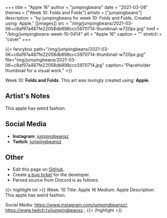 +++
title =       "Apple 16"
author =      "jumpingbeans"
date =        "2021-03-08"
themes =      ["Week 10: Folds and Folds"]
artists =     ["jumpingbeans"]
description = "by jumpingbeans for week 10: Folds and Folds. Created using: Apple."
[[images]]
      src = "/img/jumpingbeans/2021-03-06+c8af97a487fe22058db898ccc5970714-thumbnail-w720px.jpg"
      href = "/blog/jumpingbeans-week-10-0414"
      alt = "Apple 16"
      caption = ""
      stretch = "cover"
+++


{{< fancybox path="/img/jumpingbeans/2021-03-06+c8af97a487fe22058db898ccc5970714-thumbnail-w720px.jpg" file="img/jumpingbeans/2021-03-06+c8af97a487fe22058db898ccc5970714.jpg" caption="Placeholder thumbnail for a visual work." >}}


Week 10: **Folds and Folds**. This art was lovingly created using: **Apple**.

## Artist's Notes

This apple has weird fashion.

## Social Media

- **Instagram**: <a href='https://instagram.com/jumpingbeansz' target='_blank'>jumpingbeansz</a>
- **Twitch**: <a href='https://twitch.tv/jumpingbeansz' target='_blank'>jumpingbeansz</a>

## Other

- Edit this page on [GitHub](https://github.com/teaminkling/web-refresh/edit/main/content/blog/jumpingbeans-week-10-0414.md).
- Create [a bug ticket](https://github.com/teaminkling/web-refresh/issues/new?assignees=&labels=bug&template=problem-report.md&title=) for the developer.
- Parsed source from Discord is as follows:

{{< highlight txt >}}
Week: 10
Title:  Apple 16
Medium: Apple
Description: This apple has weird fashion. 

Social Media: https://www.instagram.com/jumpingbeansz/; https://www.twitch.tv/jumpingbeansz  ;
{{< /highlight >}}